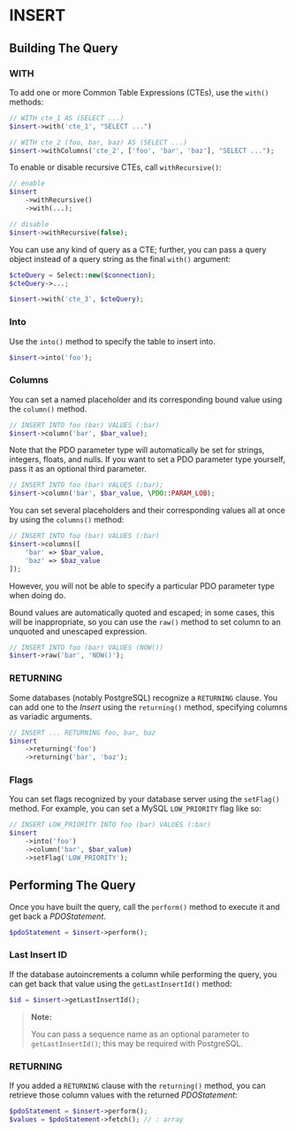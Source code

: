 # INSERT

## Building The Query

### WITH

To add one or more Common Table Expressions (CTEs), use the `with()` methods:

```php
// WITH cte_1 AS (SELECT ...)
$insert->with('cte_1', "SELECT ...")

// WITH cte_2 (foo, bar, baz) AS (SELECT ...)
$insert->withColumns('cte_2', ['foo', 'bar', 'baz'], "SELECT ...");
```

To enable or disable recursive CTEs, call `withRecursive()`:

```php
// enable
$insert
    ->withRecursive()
    ->with(...);

// disable
$insert->withRecursive(false);
```

You can use any kind of query as a CTE; further, you can pass a query object
instead of a query string as the final `with()` argument:

```php
$cteQuery = Select::new($connection);
$cteQuery->...;

$insert->with('cte_3', $cteQuery);
```

### Into

Use the `into()` method to specify the table to insert into.

```php
$insert->into('foo');
```

### Columns

You can set a named placeholder and its corresponding bound value using the
`column()` method.

```php
// INSERT INTO foo (bar) VALUES (:bar)
$insert->column('bar', $bar_value);
```

Note that the PDO parameter type will automatically be set for strings,
integers, floats, and nulls. If you want to set a PDO parameter type yourself,
pass it as an optional third parameter.

```php
// INSERT INTO foo (bar) VALUES (:bar);
$insert->column('bar', $bar_value, \PDO::PARAM_LOB);
```

You can set several placeholders and their corresponding values all at once by
using the `columns()` method:

```php
// INSERT INTO foo (bar) VALUES (:bar)
$insert->columns([
    'bar' => $bar_value,
    'baz' => $baz_value
]);
```

However, you will not be able to specify a particular PDO parameter type when
doing do.

Bound values are automatically quoted and escaped; in some cases, this will be
inappropriate, so you can use the `raw()` method to set column to an unquoted
and unescaped expression.

```php
// INSERT INTO foo (bar) VALUES (NOW())
$insert->raw('bar', 'NOW()');
```

### RETURNING

Some databases (notably PostgreSQL) recognize a `RETURNING` clause. You can add
one to the _Insert_ using the `returning()` method, specifying columns as
variadic arguments.

```php
// INSERT ... RETURNING foo, bar, baz
$insert
    ->returning('foo')
    ->returning('bar', 'baz');
```

### Flags

You can set flags recognized by your database server using the `setFlag()`
method. For example, you can set a MySQL `LOW_PRIORITY` flag like so:

```php
// INSERT LOW_PRIORITY INTO foo (bar) VALUES (:bar)
$insert
    ->into('foo')
    ->column('bar', $bar_value)
    ->setFlag('LOW_PRIORITY');
```

## Performing The Query

Once you have built the query, call the `perform()` method to execute it and
get back a _PDOStatement_.

```php
$pdoStatement = $insert->perform();
```

### Last Insert ID

If the database autoincrements a column while performing the query, you can get
back that value using the `getLastInsertId()` method:

```php
$id = $insert->getLastInsertId();
```

> **Note:**
>
> You can pass a sequence name as an optional parameter to `getLastInsertId()`;
> this may be required with PostgreSQL.

### RETURNING

If you added a `RETURNING` clause with the `returning()` method, you can
retrieve those column values with the returned _PDOStatement_:

```php
$pdoStatement = $insert->perform();
$values = $pdoStatement->fetch(); // : array
```
